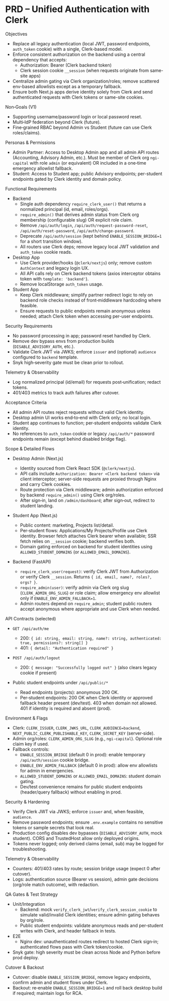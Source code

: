 # PRD – Unified Authentication with Clerk

Objectives
- Replace all legacy authentication (local JWT, password endpoints, `auth_token` cookie) with a single, Clerk-based model.
- Enforce consistent authorization on the backend using a central dependency that accepts:
  - Authorization: Bearer <Clerk JWT> (Clerk backend token)
  - Clerk session cookie `__session` (when requests originate from same-site apps)
- Centralize admin gating via Clerk organization/roles; remove scattered env-based allowlists except as a temporary fallback.
- Ensure both Next.js apps derive identity solely from Clerk and send authenticated requests with Clerk tokens or same-site cookies.

Non‑Goals (V1)
- Supporting username/password login or local password reset.
- Multi‑IdP federation beyond Clerk (future).
- Fine‑grained RBAC beyond Admin vs Student (future can use Clerk roles/claims).

Personas & Permissions
- Admin Partner: Access to Desktop Admin app and all admin API routes (Accounting, Advisory Admin, etc.). Must be member of Clerk org `ngi-capital` with role `admin` (or equivalent) OR included in a one‑time emergency allowlist fallback.
- Student: Access to Student app; public Advisory endpoints; per-student endpoints gated by Clerk identity and domain policy.

Functional Requirements
- Backend
  - Single auth dependency `require_clerk_user()` that returns a normalized principal (id, email, roles/orgs).
  - `require_admin()` that derives admin status from Clerk org membership (configurable slug) OR explicit role claim.
  - Remove `/api/auth/login`, `/api/auth/request-password-reset`, `/api/auth/reset-password`, `/api/auth/change-password`.
  - Deprecate `/api/auth/session` (kept behind `ENABLE_SESSION_BRIDGE=1` for a short transition window).
  - All routers use Clerk deps; remove legacy local JWT validation and `auth_token` cookie reads.
- Desktop App
  - Use Clerk provider/hooks (`@clerk/nextjs`) only; remove custom `AuthContext` and legacy login UX.
  - All API calls rely on Clerk backend tokens (axios interceptor obtains token with `template: 'backend'`).
  - Remove localStorage `auth_token` usage.
- Student App
  - Keep Clerk middleware; simplify partner redirect logic to rely on backend role checks instead of front‑middleware hardcoding where feasible.
  - Ensure requests to public endpoints remain anonymous unless needed; attach Clerk token when accessing per-user endpoints.

Security Requirements
- No password processing in app; password reset handled by Clerk.
- Remove dev bypass envs from production builds (`DISABLE_ADVISORY_AUTH`, etc.).
- Validate Clerk JWT via JWKS; enforce `issuer` and (optional) `audience` configured to `backend` template.
- Snyk high‑severity gate must be clean prior to rollout.

Telemetry & Observability
- Log normalized principal (id/email) for requests post‑unification; redact tokens.
- 401/403 metrics to track auth failures after cutover.

Acceptance Criteria
- All admin API routes reject requests without valid Clerk identity.
- Desktop admin UI works end‑to‑end with Clerk only; no local login.
- Student app continues to function; per‑student endpoints validate Clerk identity.
- No references to `auth_token` cookie or legacy `/api/auth/*` password endpoints remain (except behind disabled bridge flag).

Scope & Detailed Flows

- Desktop Admin (Next.js)
  - Identity sourced from Clerk React SDK (`@clerk/nextjs`).
  - API calls include `Authorization: Bearer <Clerk backend token>` via client interceptor; server-side requests are proxied through Nginx and carry Clerk cookies.
  - Route protection via Clerk middleware; admin authorization enforced by backend `require_admin()` using Clerk org/roles.
  - After sign‑in, land on `/admin/dashboard`; after sign‑out, redirect to student landing.

- Student App (Next.js)
  - Public content: marketing, Projects list/detail.
  - Per‑student flows: Applications/My Projects/Profile use Clerk identity. Browser fetch attaches Clerk bearer when available; SSR fetch relies on `__session` cookie; backend verifies both.
  - Domain gating enforced on backend for student identities using `ALLOWED_STUDENT_DOMAINS` (or `ALLOWED_EMAIL_DOMAINS`).

- Backend (FastAPI)
  - `require_clerk_user(request)`: verify Clerk JWT from Authorization or verify Clerk `__session`. Returns `{ id, email, name?, roles?, orgs? }`.
  - `require_admin(user)`: verify admin via Clerk org slug (`CLERK_ADMIN_ORG_SLUG`) or role claim; allow emergency env allowlist only if `ENABLE_ENV_ADMIN_FALLBACK=1`.
  - Admin routers depend on `require_admin`; student public routers accept anonymous where appropriate and use Clerk when needed.

API Contracts (selected)

- `GET /api/auth/me`
  - 200: `{ id: string, email: string, name?: string, authenticated: true, permissions?: string[] }`
  - 401: `{ detail: "Authentication required" }`

- `POST /api/auth/logout`
  - 200: `{ message: "Successfully logged out" }` (also clears legacy cookie if present)

- Public student endpoints under `/api/public/*`
  - Read endpoints (projects): anonymous 200 OK.
  - Per‑student endpoints: 200 OK when Clerk identity or approved fallback header present (dev/test). 403 when domain not allowed. 401 if identity is required and absent (prod).

Environment & Flags

- Clerk: `CLERK_ISSUER`, `CLERK_JWKS_URL`, `CLERK_AUDIENCE=backend`, `NEXT_PUBLIC_CLERK_PUBLISHABLE_KEY`, `CLERK_SECRET_KEY` (server‑side).
- Admin org/roles: `CLERK_ADMIN_ORG_SLUG` (e.g., `ngi-capital`). Optional role claim key if used.
- Fallback controls:
  - `ENABLE_SESSION_BRIDGE` (default 0 in prod): enable temporary `/api/auth/session` cookie bridge.
  - `ENABLE_ENV_ADMIN_FALLBACK` (default 0 in prod): allow env allowlists for admin in emergencies.
  - `ALLOWED_STUDENT_DOMAINS` or `ALLOWED_EMAIL_DOMAINS`: student domain gating.
  - Dev/test convenience remains for public student endpoints (header/query fallback) without enabling in prod.

Security & Hardening

- Verify Clerk JWT via JWKS; enforce `issuer` and, when feasible, `audience`.
- Remove password endpoints; ensure `.env.example` contains no sensitive tokens or sample secrets that look real.
- Production config disables dev bypasses (`DISABLE_ADVISORY_AUTH`, mock student). CORS and TrustedHost allow only deployed origins.
- Tokens never logged; only derived claims (email, sub) may be logged for troubleshooting.

Telemetry & Observability

- Counters: 401/403 rates by route; session bridge usage (expect 0 after cutover).
- Logs: authentication source (Bearer vs session), admin gate decisions (org/role match outcome), with redaction.

QA Gates & Test Strategy

- Unit/Integration
  - Backend: mock `verify_clerk_jwt`/`verify_clerk_session_cookie` to simulate valid/invalid Clerk identities; ensure admin gating behaves by org/role.
  - Public student endpoints: validate anonymous reads and per‑student writes with Clerk, and header fallback in tests.
- E2E
  - Nginx dev: unauthenticated routes redirect to hosted Clerk sign‑in; authenticated flows pass with Clerk token/cookie.
- Snyk gate: high severity must be clean across Node and Python before prod deploy.

Cutover & Backout

- Cutover: disable `ENABLE_SESSION_BRIDGE`, remove legacy endpoints, confirm admin and student flows under Clerk.
- Backout: re‑enable `ENABLE_SESSION_BRIDGE=1` and roll back desktop build if required; maintain logs for RCA.
